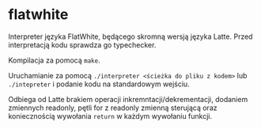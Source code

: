 # flatwhite
Interpreter języka FlatWhite, będącego skromną wersją języka Latte.
Przed interpretacją kodu sprawdza go typechecker.

Kompilacja za pomocą ```make```. 

Uruchamianie za pomocą ```./interpreter <ścieżka do pliku z kodem>``` lub ```./intepreter``` i podanie kodu na standardowym wejściu.

Odbiega od Latte brakiem operacji inkremntacji/dekrementacji, dodaniem zmiennych readonly, pętli for z readonly zmienną sterującą oraz koniecznością wywołania ```return``` w każdym wywołaniu funkcji.
